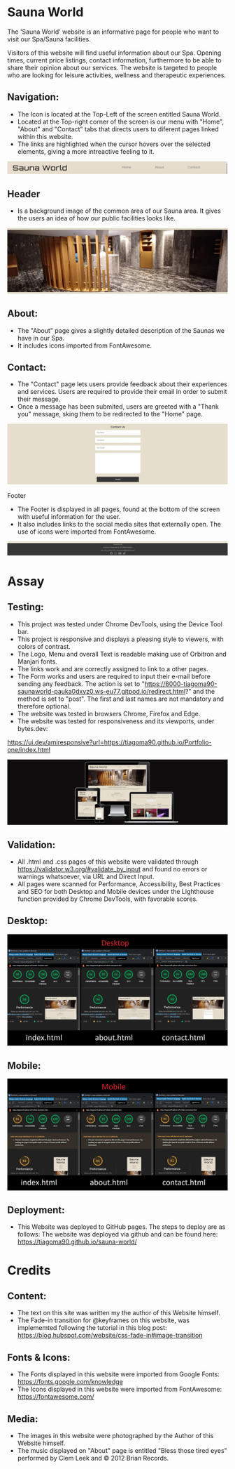# Sauna World

The 'Sauna World' website is an informative page for people who want to visit our Spa/Sauna facilities.

Visitors of this website will find useful information about our Spa.
Opening times, current price listings, contact information, furthermore to be able to share their opinion about our services.
The website is targeted to people who are looking for leisure activities, wellness and therapeutic experiences.

## Navigation:
- The Icon is located at the Top-Left of the screen entitled Sauna World.
- Located at the Top-right corner of the screen is our menu with "Home", "About" and "Contact" tabs that directs users to diferent pages linked within this website.
- The links are highlighted when the cursor hovers over the selected elements, giving a more intreactive feeling to it.

<img src="assets/css/screenshots/Nav_1.webp" alt="navigation">

## Header
- Is a background image of the common area of our Sauna area. It gives the users an idea of how our public facilities looks like.

<img src="assets/css/screenshots/head.webp" alt="header">

## About:
- The "About" page gives a slightly detailed description of the Saunas we have in our Spa.
- It includes icons imported from FontAwesome.

## Contact:
- The "Contact" page lets users provide feedback about their experiences and services. Users are required to provide their email in order to submit their message.
- Once a message has been submited, users are greeted with a "Thank you" message, sking them to be redirected to the "Home" page.

<img src="assets/css/screenshots/form.webp" alt="form">

Footer
- The Footer is displayed in all pages, found at the bottom of the screen with useful information for the user.
- It also includes links to the social media sites that externally open. The use of icons were imported from FontAwesome.

<img src="assets/css/screenshots/foot.webp" lat="footer">

# Assay

## Testing:
- This project was tested under Chrome DevTools, using the Device Tool bar.
- This project is responsive and displays a pleasing style to viewers, with colors of contrast.
- The Logo, Menu and overall Text is readable making use of Orbitron and Manjari fonts.
- The links work and are correctly assigned to link to a other pages.
- The Form works and users are required to input their e-mail before sending any feedback. The action is set to "https://8000-tiagoma90-saunaworld-pauka0dxyz0.ws-eu77.gitpod.io/redirect.html?" and the method is set to "post". The first and last names are not mandatory and therefore optional.
- The website was tested in browsers Chrome, Firefox and Edge.
- The website was tested for responsiveness and its viewports, under bytes.dev:

https://ui.dev/amiresponsive?url=https://tiagoma90.github.io/Portfolio-one/index.html

<img src="assets/css/screenshots/Resp_1.webp" alt="ui">


## Validation:
- All .html and .css pages of this website were validated through https://validator.w3.org/#validate_by_input and found no errors or warnings whatsoever, via URL and Direct Input.
- All pages were scanned for Performance, Accessibility, Best Practices and SEO for both Desktop and Mobile devices under the Lighthouse function provided by Chrome DevTools, with favorable scores.

## Desktop:
<img src="assets/css/screenshots/lhdesktop.webp" alt="Lighthouse Desktop">

## Mobile:
<img src="assets/css/screenshots/lhmobile.webp" alt="Lighthouse Mobile">

## Deployment:
- This Website was deployed to GitHub pages. The steps to deploy are as follows:
The website was deployed via github and can be found here: https://tiagoma90.github.io/sauna-world/

# Credits

## Content:
- The text on this site was written my the author of this Website himself.
- The Fade-in transition for @keyframes on this website, was implememted following the tutorial in this blog post: https://blog.hubspot.com/website/css-fade-in#image-transition

## Fonts & Icons:
- The Fonts displayed in this website were imported from Google Fonts: https://fonts.google.com/knowledge
- The Icons displayed in this website were imported from FontAwesome: https://fontawesome.com/

## Media:
- The images in this website were photographed by the Author of this Website himself.
- The music displayed on "About" page is entitled "Bless those tired eyes" performed by Clem Leek and © 2012 Brian Records.